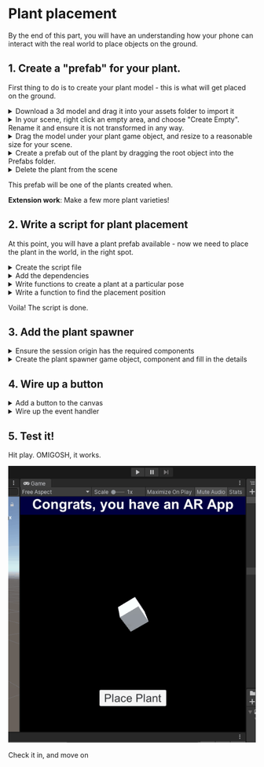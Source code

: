# Plant placement

By the end of this part, you will have an understanding how your phone can interact with the real world to place objects on the ground.

## 1. Create a "prefab" for your plant.

First thing to do is to create your plant model - this is what will get placed on the ground.

<details>
    <summary>Download a 3d model and drag it into your assets folder to import it</summary>

![Import plant](img/import-assets.gif)

</details>

<details>
    <summary>In your scene, right click an empty area, and choose "Create Empty".  Rename it and ensure it is not transformed in any way.</summary>

![Create Empty](img/plant-base-object.gif)

</details>

<details>
    <summary>Drag the model under your plant game object, and resize to a reasonable size for your scene.</summary>

![Add plant to scene](img/add-plant-to-scene.gif)

</details>

<details>
    <summary>Create a prefab out of the plant by dragging the root object into the Prefabs folder.</summary>

![Create plant prefab](img/plant-prefab.gif)

</details>

<details>
    <summary>Delete the plant from the scene</summary>
    <p>You can work this one out yourself :)</p>
</details>

This prefab will be one of the plants created when.

**Extension work**: Make a few more plant varieties!

## 2. Write a script for plant placement

At this point, you will have a plant prefab available - now we need to place the plant in the world, in the right spot.


<details>
<summary>Create the script file</summary>

1. Right-click the "Scripts" folder and choose "Create - C# Script"
2. Call it "PlantSpawner"
3. Open script in some codes

</details>

<details>
    <summary>Add the dependencies</summary>

```cs
    [SerializeField] private ARAnchorManager anchorManager;
    [SerializeField] private ARRaycastManager raycastManager;
    [SerializeField] private Camera camera;
    [SerializeField] private GameObject plantPrefab;
```

<p>These are dependencies we will we need to implement it - the implementation will explain</p>

</details>

<details>
    <summary>Write functions to create a plant at a particular pose</summary>

```cs
void PlacePlant(Pose pose)
{
    var plant = CreatePlant(pose);
    plant.transform.Rotate(Vector3.up, Random.Range(0, 360));
    plant.transform.localScale = Vector3.one * Random.Range(0.8f, 1.1f);
}
```

`PlacePlant` creates a plant at the specified pose, and then applies a bit of randomness to make things look a little more unique

```cs
GameObject CreatePlant(Pose pose)
{        
    // TODO: Editor support

    var anchor = anchorManager.AddAnchor(pose);
    var plantObject = Instantiate(plantPrefab, anchor.transform);
    return plantObject;
} 
```

A `Pose` represents a `position` and `rotation` - this method creates an [anchor](https://docs.unity3d.com/Packages/com.unity.xr.arfoundation@3.0/manual/anchor-manager.html) at the specified pose.

What's an anchor? Basically, it forces the transform to stay in the same position _in the world_, even if the accuracy is lost due to drift or whatever.

Aaaand for editor support, add this near the top of `CreatePlant` - this is basically a way to make sure we can use the app with the "play" button and not waste time with compiling.

```cs
#if UNITY_EDITOR
    if (!UnityEditor.EditorApplication.isRemoteConnected)
    {
        var parent = new GameObject();
        parent.transform.position = pose.position;
        parent.transform.rotation = pose.rotation;
        
        var editorPlantObject = Instantiate(plantPrefab, parent.transform);
        return editorPlantObject;
    }
#endif
```

<p>These are dependencies we will we need to implement it - the implementation will explain</p>

</details>

<details>
    <summary>Write a function to find the placement position</summary>

```cs
public void PlacePlant()
{
    var ray = new Ray(camera.transform.position, camera.transform.forward);
    
    var raycastHits = new List<ARRaycastHit>();
    if (raycastManager.Raycast(ray, raycastHits))
    {
        var pose = raycastHits[0].pose;
        PlacePlant(pose);
    }
}
```

This part does a raycast into the world to look for a place in the real world for placement.  Essentially casts from the camera position.

For editor support (no world to raycast against)
    
```cs
#if UNITY_EDITOR
if (!UnityEditor.EditorApplication.isRemoteConnected)
{
    var pos = ray.GetPoint(2); // 2m in front
    PlacePlant(new Pose(pos, Quaternion.identity));
    return;
}
#endif
```
</details>

Voila! The script is done. 

## 3. Add the plant spawner

<details>
    <summary>Ensure the session origin has the required components</summary>

Add the `AR Anchor Manager`, `AR Raycast Manager` and `AR Plane Manager` to the session origin.

Note the plane manager doesn't integrate with the script directly, but the raycast manager uses it for better inferred raycasts.

![Import plant](img/add-ar-dependencies.gif)
</details>

<details>
    <summary>Create the plant spawner game object, component and fill in the details</summary>

1. Create an empty game object for the plant spawner
2. Add the plant spawner components
3. Drag in all the dependencies required for the plant spawner

![Import plant](img/create-plant-spawner.gif)
</details>

## 4. Wire up a button

<details>
    <summary>Add a button to the canvas</summary>

You might want to tweak this a little more than I have!

![Place plant button](img/create-plant-button.gif)
</details>

<details>
    <summary>Wire up the event handler</summary>

![Place plant button](img/create-plant-button-event.gif)
</details>

## 5. Test it!

Hit play. OMIGOSH, it works.

![Test placement](img/omigosh-plants-work.gif)

Check it in, and move on